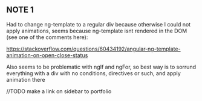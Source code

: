 ## NOTE 1

Had to change ng-template to a regular div because otherwise I could not apply animations, seems because ng-template isnt rendered in the DOM (see one of the comments here):

https://stackoverflow.com/questions/60434192/angular-ng-template-animation-on-open-close-status

Also seems to be problematic with ngIf and ngFor, so best way is to sorrund everything with a div with no conditions, directives or such, and apply animation there

//TODO make a link on sidebar to portfolio